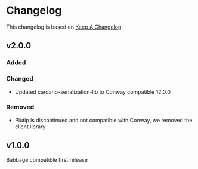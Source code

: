 # Changelog

This changelog is based on [Keep A
Changelog](https://keepachangelog.com/en/1.1.0).

## v2.0.0

### Added

### Changed

- Updated cardano-serialization-lib to Conway compatible 12.0.0

### Removed

- Plutip is discontinued and not compatible with Conway, we removed the client library

## v1.0.0

Babbage compatible first release
